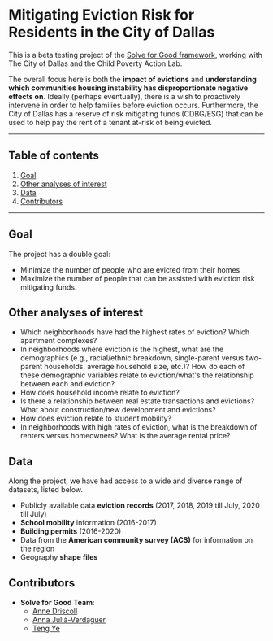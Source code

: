 
# Mitigating Eviction Risk for Residents in the City of Dallas

This is a beta testing project of the [Solve for Good framework](https://solveforgood.org/), working with The City of Dallas and the Child Poverty Action Lab. 

The overall focus here is both the **impact of evictions** and **understanding which communities housing instability has disproportionate negative effects on**. Ideally (perhaps eventually), there is a wish to proactively intervene in order to help families before eviction occurs. Furthermore, the City of Dallas has a reserve of risk mitigating funds (CDBG/ESG) that can be used to help pay the rent of a tenant at-risk of being evicted.

--- 

## Table of contents

1. [Goal](#goal)
2. [Other analyses of interest](#analyses)
3. [Data](#data)
4. [Contributors](#contributors)

---

<a name="goal"></a>
## Goal

The project has a double goal:

* Minimize the number of people who are evicted from their homes 
* Maximize the number of people that can be assisted with eviction risk mitigating funds. 

<a name="analyses"></a>
## Other analyses of interest

*	Which neighborhoods have had the highest rates of eviction? Which apartment complexes?
*	In neighborhoods where eviction is the highest, what are the demographics (e.g., racial/ethnic breakdown, single-parent versus two-parent households, average household size, etc.)? How do each of these demographic variables relate to eviction/what's the relationship between each and eviction?
*	How does household income relate to eviction?
*	Is there a relationship between real estate transactions and evictions? What about construction/new development and evictions? 
*	How does eviction relate to student mobility? 
*	In neighborhoods with high rates of eviction, what is the breakdown of renters versus homeowners? What is the average rental price?

<a name="data"></a>
## Data
 
Along the project, we have had access to a wide and diverse range of datasets, listed below.
 
 - Publicly available data **eviction records** (2017, 2018, 2019 till July, 2020 till July)
 - **School mobility** information (2016-2017)
 - **Building permits** (2016-2020)
 - Data from the **American community survey (ACS)** for information on the region
 - Geography **shape files**

<a name="contributors"></a>
## Contributors
- **Solve for Good Team**:
    - [Anne Driscoll](https://github.com/amd112)
    - [Anna Julià-Verdaguer](https://github.com/ajuliaverdaguer)
    - [Teng Ye](https://github.com/zxhui0)
